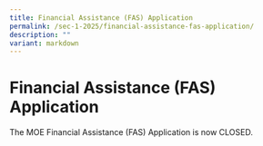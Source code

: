 ```yaml
---
title: Financial Assistance (FAS) Application
permalink: /sec-1-2025/financial-assistance-fas-application/
description: ""
variant: markdown
---
```

# Financial Assistance (FAS) Application

The MOE Financial Assistance (FAS) Application is now CLOSED.